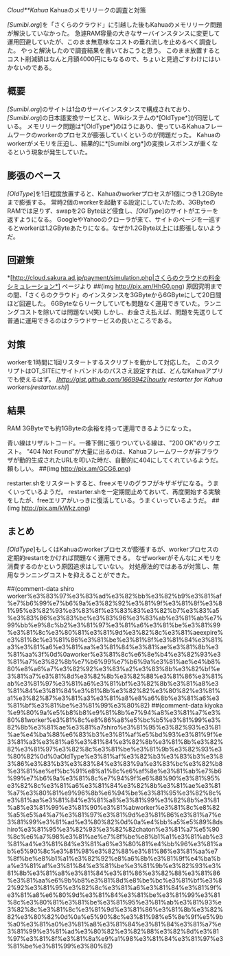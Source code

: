 *Cloud**Kahua* Kahuaのメモリリークの調査と対策

*[Sumibi.org*]を「さくらのクラウド」に引越した後もKahuaのメモリリーク問題が解決していなかった。
急遽RAM容量の大きなサーバインスタンスに変更して運用回避していたが、このまま無意味なコストの垂れ流しを止めるべく調査した。
やっと解決したので調査結果を書いておこうと思う。
このまま放置するとコスト削減額はなんと月額4000円にもなるので、ちょいと見過ごすわけにはいかないのである。

## 概要
*[Sumibi.org*]のサイトは1台のサーバインスタンスで構成されており、*[Sumibi.org*]の日本語変換サービスと、Wikiシステムの*[OldType*]が同居している。
メモリリーク問題は*[OldType*]のほうにあり、使っているKahuaフレームワークのworkerのプロセスが膨張していくというのが問題だった。
Kahuaのworkerがメモリを圧迫し、結果的に*[Sumibi.org*]の変換レスポンスが重くなるという現象が発生していた。

## 膨張のペース
*[OldType*]を1日程度放置すると、Kahuaのworkerプロセスが1個につき1.2GByteまで膨張する。
常時2個のworkerを起動する設定にしていたため、3GByteのRAMでは足りず、swapを2G Byteほど侵食し、*[OldType*]のサイトがエラーを返すようになる。
GoogleやYahooのクローラが来て、サイトのページを一巡するとworkerは1.2GByteあたりになる。なぜか1.2GByte以上には膨張しないようだ。

## 回避策
 *[http://cloud.sakura.ad.jp/payment/simulation.php|さくらのクラウドの料金シミュレーション*] ページより
 ##(img http://pix.am/HhG0.png)
原因究明までの間、「さくらのクラウド」のインスタンスを3GByteから6GByteにして20日間ほど回避した。
6GByteならリークしていても問題なく運用できていた。ランニングコストを除いては問題ない(笑)
しかし、お金さえ払えば、問題を先送りして普通に運用できるのはクラウドサービスの良いところである。

## 対策
workerを1時間に1回リスタートするスクリプトを動かして対応した。
このスクリプトはOT_SITEにサイトバンドルのパスさえ設定すれば、どんなKahuaアプリでも使えるはず。
 *[http://gist.github.com/1669942|hourly restarter for Kahua workers(restarter.sh)*]

## 結果
RAM 3GByteでも約1GByteの余裕を持って運用できるようになった。

青い線はリザルトコード。一番下側に張りついている線は、"200 OK"のリクエスト。
"404 Not Found"が大量に出るのは、Kahuaフレームワークが非ブラウザが動的生成されたURLを叩いた時だ、自動的に404にしてくれているようだ。頼もしい。
 ##(img http://pix.am/GCG6.png)

restarter.shをリスタートすると、freeメモリのグラフがキザギザになる。うまくいっているようだ。
restarter.shを一定期間止めておいて、再度開始する実験をしたが、freeエリアがいっきに復活している。うまくいっているようだ。
 ##(img http://pix.am/kWkz.png)

## まとめ
*[OldType*]もしくはKahuaのworkerプロセスが膨張するが、workerプロセスの定期的restartをかければ問題なく運用できる。
なぜworkerがそんなにメモリを消費するのかという原因追求はしていない。
対処療法的ではあるが対策し、無用なランニングコストを抑えることができた。

##(comment-data shiro worker%e3%83%97%e3%83%ad%e3%82%bb%e3%82%b9%e3%81%af%e7%b6%99%e7%b6%9a%e3%82%92%e3%81%9f%e3%81%8f%e3%81%95%e3%82%93%e3%83%8f%e3%83%83%e3%82%b7%e3%83%a5%e3%83%86%e3%83%bc%e3%83%96%e3%83%ab%e3%81%ab%e7%99%bb%e9%8c%b2%e3%81%97%e3%81%a6%e3%81%be%e3%81%99%e3%81%8c%e3%80%81%e3%81%9d%e3%82%8c%e3%81%aeexpire%e3%81%8c%e3%81%86%e3%81%be%e3%81%8f%e3%81%84%e3%81%a3%e3%81%a6%e3%81%aa%e3%81%84%e3%81%ae%e3%81%8b%e3%81%aa%3f%0d%0aworker%e3%81%8c%e6%8e%b4%e3%82%93%e3%81%a7%e3%82%8b%e7%b6%99%e7%b6%9a%e3%81%ae%e4%b8%80%e8%a6%a7%e3%82%92%e3%83%a2%e3%83%8b%e3%82%bf%e3%81%a7%e3%81%8d%e3%82%8b%e3%82%88%e3%81%86%e3%81%ab%e3%81%97%e3%81%a6%e3%81%bf%e3%82%8b%e3%81%a8%e3%81%84%e3%81%84%e3%81%8b%e3%82%82%e3%80%82%e3%81%a1%e3%82%87%e3%81%a3%e3%81%a8%e8%a6%8b%e3%81%a6%e3%81%bf%e3%81%be%e3%81%99%e3%80%82)
##(comment-data kiyoka %e9%80%9a%e5%b8%b8%e9%81%8b%e7%94%a8%e3%81%a7%e3%80%81worker%e3%81%8c%e8%86%a8%e5%bc%b5%e3%81%99%e3%82%8b%e3%81%ae%e3%81%a7shiro%e3%81%95%e3%82%93%e3%81%ae%e4%ba%88%e6%83%b3%e3%81%af%e5%bd%93%e3%81%9f%e3%81%a3%e3%81%a6%e3%81%84%e3%82%8b%e3%81%8b%e3%82%82%e3%81%97%e3%82%8c%e3%81%be%e3%81%9b%e3%82%93%e3%80%82%0d%0aOldType%e3%81%af%e3%82%b3%e3%83%b3%e3%83%86%e3%83%b3%e3%83%84%e3%83%9a%e3%83%bc%e3%82%b8%e3%81%ae%ef%bc%91%e8%a1%8c%e6%af%8e%e3%81%ab%e7%b6%99%e7%b6%9a%e3%81%8c%e7%94%9f%e6%88%90%e3%81%95%e3%82%8c%e3%81%a6%e3%81%84%e3%82%8b%e3%81%ae%e3%81%a7%e3%80%81%e9%96%8b%e6%94%be%e3%81%95%e3%82%8c%e3%81%aa%e3%81%84%e3%81%a8%e3%81%99%e3%82%8b%e3%81%a8%e3%81%99%e3%81%90%e3%81%abworker%e3%81%8c%e8%82%a5%e5%a4%a7%e3%81%97%e3%81%9d%e3%81%86%e3%81%a7%e3%81%99%e3%81%ad%e3%80%82%0d%0a%e4%bb%a5%e5%89%8dshiro%e3%81%95%e3%82%93%e3%82%82chaton%e3%81%a7%e5%90%8c%e6%a7%98%e3%81%ae%e7%8f%be%e8%b1%a1%e3%81%ab%e3%81%a4%e3%81%84%e3%81%a6%e3%80%81%e4%bb%96%e3%81%ab%e5%90%8c%e3%81%98%e3%82%88%e3%81%86%e3%81%aa%e7%8f%be%e8%b1%a1%e3%82%92%e8%a6%8b%e3%81%9f%e4%ba%ba%e3%81%af%e3%81%84%e3%81%be%e3%81%9b%e3%82%93%e3%81%8b%e3%81%a8%e3%81%84%e3%81%86%e3%82%88%e3%81%86%e3%81%aa%e6%9b%b8%e3%81%8d%e8%be%bc%e3%81%bf%e3%82%92%e3%81%95%e3%82%8c%e3%81%a6%e3%81%84%e3%81%9f%e3%81%a8%e6%80%9d%e3%81%84%e3%81%be%e3%81%99%e3%81%8c%e3%80%81%e3%81%be%e3%81%95%e3%81%ab%e3%81%93%e3%82%8c%e3%81%8c%e3%81%9d%e3%81%86%e3%81%8b%e3%82%82%e3%80%82%0d%0a%e5%90%8c%e3%81%98%e5%8e%9f%e5%9b%a0%e3%81%a0%e3%81%a8%e3%81%84%e3%81%84%e3%81%a7%e3%81%99%e3%81%ad%e3%80%82%e3%82%88%e3%82%8d%e3%81%97%e3%81%8f%e3%81%8a%e9%a1%98%e3%81%84%e3%81%97%e3%81%be%e3%81%99%e3%80%82)

